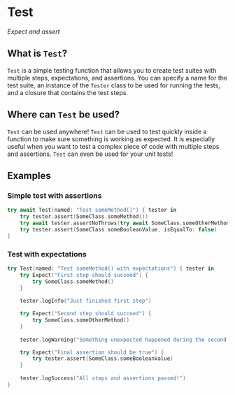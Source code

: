 # Test

*Expect and assert*

## What is `Test`?

`Test` is a simple testing function that allows you to create test suites with multiple steps, expectations, and assertions. You can specify a name for the test suite, an instance of the `Tester` class to be used for running the tests, and a closure that contains the test steps.

## Where can `Test` be used?

`Test` can be used anywhere! `Test` can be used to test quickly inside a function to make sure something is working as expected. It is especially useful when you want to test a complex piece of code with multiple steps and assertions. `Test` can even be used for your unit tests!

## Examples

### Simple test with assertions

```swift
try await Test(named: "Test someMethod()") { tester in
    try tester.assert(SomeClass.someMethod())
    try await tester.assertNoThrows(try await SomeClass.someOtherMethod())
    try tester.assert(SomeClass.someBooleanValue, isEqualTo: false)
}
```

### Test with expectations

```swift
try Test(named: "Test someMethod() with expectations") { tester in
    try Expect("First step should succeed") {
        try SomeClass.someMethod()
    }
    
    tester.logInfo("Just finished first step")

    try Expect("Second step should succeed") {
        try SomeClass.someOtherMethod()
    }
            
    tester.logWarning("Something unexpected happened during the second step")

    try Expect("Final assertion should be true") {
        try tester.assert(SomeClass.someBooleanValue)
    }
    
    tester.logSuccess("All steps and assertions passed!")
}
```

